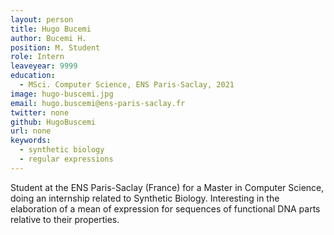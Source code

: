 ```yaml
---
layout: person
title: Hugo Bucemi
author: Bucemi H.
position: M. Student
role: Intern
leaveyear: 9999
education:
  - MSci. Computer Science, ENS Paris-Saclay, 2021
image: hugo-buscemi.jpg
email: hugo.buscemi@ens-paris-saclay.fr
twitter: none
github: HugoBuscemi
url: none
keywords:
  - synthetic biology
  - regular expressions
---
```

Student at the ENS Paris-Saclay (France) for a Master in Computer Science, doing an internship related to Synthetic Biology. Interesting in the elaboration of a mean of expression for sequences of functional DNA parts relative to their properties.